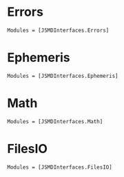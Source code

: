 
# Errors
```@autodocs
Modules = [JSMDInterfaces.Errors]
```

# Ephemeris 
```@autodocs
Modules = [JSMDInterfaces.Ephemeris]
```

# Math 
```@autodocs
Modules = [JSMDInterfaces.Math]

```

# FilesIO 
```@autodocs
Modules = [JSMDInterfaces.FilesIO]
```